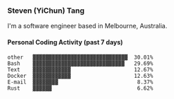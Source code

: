 ### Steven (YiChun) Tang

I'm a software engineer based in Melbourne, Australia.

#### Personal Coding Activity (past 7 days)
```
other   ▓▓▓▓▓▓▓▓▓▓▓▓▓▓▓▓▓▓▓▓▓▓▓▓▓▓▓▓▓▓  30.01%
Bash    ▓▓▓▓▓▓▓▓▓▓▓▓▓▓▓▓▓▓▓▓▓▓▓▓▓▓▓▓▓   29.69%
Text    ▓▓▓▓▓▓▓▓▓▓▓▓                    12.67%
Docker  ▓▓▓▓▓▓▓▓▓▓▓▓                    12.63%
E-mail  ▓▓▓▓▓▓▓▓                         8.37%
Rust    ▓▓▓▓▓▓                           6.62%
```
